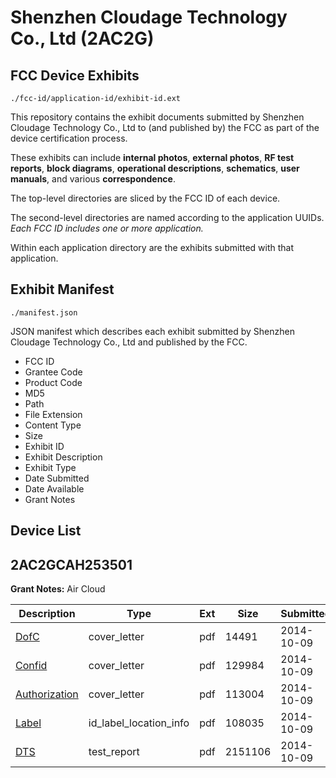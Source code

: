 # Shenzhen Cloudage Technology Co., Ltd (2AC2G)
## FCC Device Exhibits

```
./fcc-id/application-id/exhibit-id.ext
```

This repository contains the exhibit documents submitted by Shenzhen Cloudage Technology Co., Ltd to (and published by) the FCC as part of the device certification process.

These exhibits can include **internal photos**, **external photos**, **RF test reports**, **block diagrams**, **operational descriptions**, **schematics**, **user manuals**, and various **correspondence**.

The top-level directories are sliced by the FCC ID of each device.

The second-level directories are named according to the application UUIDs. *Each FCC ID includes one or more application.*

Within each application directory are the exhibits submitted with that application. 

## Exhibit Manifest

```
./manifest.json
```

JSON manifest which describes each exhibit submitted by Shenzhen Cloudage Technology Co., Ltd and published by the FCC.

- FCC ID
- Grantee Code
- Product Code
- MD5
- Path
- File Extension
- Content Type
- Size
- Exhibit ID
- Exhibit Description
- Exhibit Type
- Date Submitted
- Date Available
- Grant Notes

## Device List
## 2AC2GCAH253501
**Grant Notes:** Air Cloud

| Description | Type | Ext | Size | Submitted | Available |
| ----------- | ---- | --- | ---- | --------- | --------- |
| [DofC](2AC2GCAH253501/d1a6f312f351932770ee0b069d27675b/2414627.pdf) | cover_letter | pdf | 14491 | 2014-10-09 | 2014-10-09 |
| [Confid](2AC2GCAH253501/d1a6f312f351932770ee0b069d27675b/2414630.pdf) | cover_letter | pdf | 129984 | 2014-10-09 | 2014-10-09 |
| [Authorization](2AC2GCAH253501/d1a6f312f351932770ee0b069d27675b/2414633.pdf) | cover_letter | pdf | 113004 | 2014-10-09 | 2014-10-09 |
| [Label](2AC2GCAH253501/d1a6f312f351932770ee0b069d27675b/2414632.pdf) | id_label_location_info | pdf | 108035 | 2014-10-09 | 2014-10-09 |
| [DTS](2AC2GCAH253501/d1a6f312f351932770ee0b069d27675b/2414629.pdf) | test_report | pdf | 2151106 | 2014-10-09 | 2014-10-09 |
